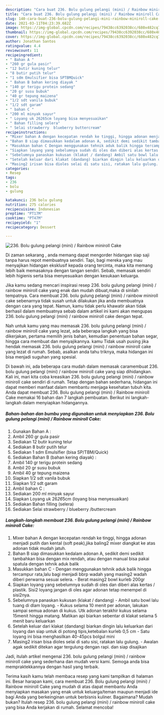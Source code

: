 ```yaml
---
description: "Cara buat 236. Bolu gulung pelangi (mini) / Rainbow miniroll Cake Sederhana dan Mudah Dibuat"
title: "Cara buat 236. Bolu gulung pelangi (mini) / Rainbow miniroll Cake Sederhana dan Mudah Dibuat"
slug: 140-cara-buat-236-bolu-gulung-pelangi-mini-rainbow-miniroll-cake-sederhana-dan-mudah-dibuat
date: 2021-03-11T04:23:39.682Z
image: https://img-global.cpcdn.com/recipes/79438cc6392038cc/680x482cq70/236-bolu-gulung-pelangi-mini-rainbow-miniroll-cake-foto-resep-utama.jpg
thumbnail: https://img-global.cpcdn.com/recipes/79438cc6392038cc/680x482cq70/236-bolu-gulung-pelangi-mini-rainbow-miniroll-cake-foto-resep-utama.jpg
cover: https://img-global.cpcdn.com/recipes/79438cc6392038cc/680x482cq70/236-bolu-gulung-pelangi-mini-rainbow-miniroll-cake-foto-resep-utama.jpg
author: Jonathan Santos
ratingvalue: 4.4
reviewcount: 11
recipeingredient:
- " Bahan A "
- "260 gr gula pasir"
- "12 butir kuning telur"
- "8 butir putih telur"
- "1 sdm Emulsifier bisa SPTBMQuick"
- " Bahan B bahan kering diayak "
- "140 gr terigu protein sedang"
- "20 gr susu bubuk"
- "40 gr tepung maizena"
- "1/2 sdt vanila bubuk"
- "1/2 sdt garam"
- " bahan C "
- "200 ml minyak sayur"
- " Loyang uk 26265cm loyang bisa menyesuaikan"
- " Bahan filling selera"
- " Selai strawberry  blueberry buttercream"
recipeinstructions:
- "Mixer bahan A dengan kecepatan rendah ke tinggi, hingga adonan menjadi putih dan kental (soft peak),jika baling2 mixer diangkat ke atas adonan tidak mudah jatuh."
- "Bahan B siap dimasukkan kedalam adonan A, sedikit demi sedikit tambahkan bisa dengan mix rendah, atau dengan manual bisa pakai spatula dengan tehnik aduk balik"
- "Masukkan bahan C Dengan menggunakan tehnik aduk balik hingga tercampur rata,lalu bagi menjadi bbrp wadah yang masing2 wadah diberi perwarna sesuai selera.  Berat masing2 bowl kurleb 200gr"
- "Siapkan loyang yang sebelumnya sudah di oles dan diberi alas kertas / plastik. Sisi2 loyang jangan di oles agar adonan tetap menempel di sisi2nya."
- "Sebelumnya panaskan kukusan (klakat / dandang) Ambil satu bowl lalu tuang di dlam loyang. Kukus selama 10 menit per adonan, lakukan sampai semua adonan di kukus. Utk adonan terakhir kukus selama 15menit hingga matang. Matikan api biarkan sebentar di klakat selama 5 menit baru keluarkan"
- "Setelah keluar dari klakat (dandang) biarkan dingin lalu keluarkan dari loyang dan siap untuk di potong tipis,ketebalan kurleb 0,5 cm Satu loyang ini bisa menghasilkan 40-45pcs bolgul mini"
- "Masing2 irisan bisa dioles selai di satu sisi, ratakan lalu gulung.  Awalan agak sedikit ditekan agar tergulung dengan rapi. dan siap disajikan"
categories:
- Resep
tags:
- 236
- bolu
- gulung

katakunci: 236 bolu gulung 
nutrition: 275 calories
recipecuisine: Indonesian
preptime: "PT17M"
cooktime: "PT47M"
recipeyield: "1"
recipecategory: Dessert

---
```



![236. Bolu gulung pelangi (mini) / Rainbow miniroll Cake](https://img-global.cpcdn.com/recipes/79438cc6392038cc/680x482cq70/236-bolu-gulung-pelangi-mini-rainbow-miniroll-cake-foto-resep-utama.jpg)

Di zaman  sekarang , anda memang dapat mengorder hidangan siap saji tanpa harus repot membuatnya sendiri. Tapi, bagi mereka yang mau menyajikan hidangan eksklusif kepada orang tercinta, maka kita memang lebih baik memasaknya dengan tangan sendiri. Sebab, memasak sendiri lebih higienis serta bisa menyesuaikan dengan kesukaan keluarga.

Jika kamu sedang mencari inspirasi resep 236. bolu gulung pelangi (mini) / rainbow miniroll cake yang enak dan mudah dibuat,maka di sinilah tempatnya. Cara membuat 236. bolu gulung pelangi (mini) / rainbow miniroll cake  sebenarnya tidak susah untuk dilakukan jika anda membuatnya dengan cara yang tepat. Namun, kamu tidak perlu khawatir akan tidak berhasil dalam membuatnya 
sebab dalam artikel ini kami akan mengupas 236. bolu gulung pelangi (mini) / rainbow miniroll cake dengan tepat.  



Nah untuk kamu yang mau memasak 236. bolu gulung pelangi (mini) / rainbow miniroll cake yang lezat, ada beberapa langkah yang bisa dikerjakan, pertama memilih jenis bahan, kemudian penentuan bahan segar, hingga cara membuat dan menyajikannya. kamu Tidak usah pusing jika hendak memasak 236. bolu gulung pelangi (mini) / rainbow miniroll cake yang lezat di rumah. Sebab, asalkan anda  tahu triknya, maka hidangan ini bisa menjadi suguhan yang spesial.

Di bawah ini, ada beberapa cara mudah dalam memasak caramembuat 236. bolu gulung pelangi (mini) / rainbow miniroll cake yang siap dihidangkan. Kali ini, mari kita coba kreasikan 236. bolu gulung pelangi (mini) / rainbow miniroll cake sendiri di rumah. Tetap dengan bahan sederhana, hidangan ini dapat memberi manfaat dalam membantu menjaga kesehatan tubuh kita. Anda dapat membuat 236. Bolu gulung pelangi (mini) / Rainbow miniroll Cake memakai 16 bahan dan 7 langkah pembuatan. Berikut ini langkah-langkah dalam menyiapkan hidangannya.

<!--inarticleads1-->

##### Bahan-bahan dan bumbu yang digunakan untuk menyiapkan 236. Bolu gulung pelangi (mini) / Rainbow miniroll Cake:

1. Gunakan  Bahan A :
1. Ambil 260 gr gula pasir
1. Sediakan 12 butir kuning telur
1. Sediakan 8 butir putih telur
1. Sediakan 1 sdm Emulsifier (bisa SP/TBM/Quick)
1. Sediakan  Bahan B (bahan kering diayak) :
1. Ambil 140 gr terigu protein sedang
1. Ambil 20 gr susu bubuk
1. Ambil 40 gr tepung maizena
1. Siapkan 1/2 sdt vanila bubuk
1. Siapkan 1/2 sdt garam
1. Ambil  bahan C :
1. Sediakan 200 ml minyak sayur
1. Siapkan  Loyang uk 26*26*5cm (loyang bisa menyesuaikan)
1. Sediakan  Bahan filling (selera)
1. Sediakan  Selai strawberry / blueberry /buttercream




<!--inarticleads2-->

##### Langkah-langkah membuat 236. Bolu gulung pelangi (mini) / Rainbow miniroll Cake:

1. Mixer bahan A dengan kecepatan rendah ke tinggi, hingga adonan menjadi putih dan kental (soft peak),jika baling2 mixer diangkat ke atas adonan tidak mudah jatuh.
1. Bahan B siap dimasukkan kedalam adonan A, sedikit demi sedikit tambahkan bisa dengan mix rendah, atau dengan manual bisa pakai spatula dengan tehnik aduk balik
1. Masukkan bahan C - Dengan menggunakan tehnik aduk balik hingga tercampur rata,lalu bagi menjadi bbrp wadah yang masing2 wadah diberi perwarna sesuai selera.  - Berat masing2 bowl kurleb 200gr
1. Siapkan loyang yang sebelumnya sudah di oles dan diberi alas kertas / plastik. Sisi2 loyang jangan di oles agar adonan tetap menempel di sisi2nya.
1. Sebelumnya panaskan kukusan (klakat / dandang) - Ambil satu bowl lalu tuang di dlam loyang. - Kukus selama 10 menit per adonan, lakukan sampai semua adonan di kukus. Utk adonan terakhir kukus selama 15menit hingga matang. Matikan api biarkan sebentar di klakat selama 5 menit baru keluarkan
1. Setelah keluar dari klakat (dandang) biarkan dingin lalu keluarkan dari loyang dan siap untuk di potong tipis,ketebalan kurleb 0,5 cm - Satu loyang ini bisa menghasilkan 40-45pcs bolgul mini
1. Masing2 irisan bisa dioles selai di satu sisi, ratakan lalu gulung.  - Awalan agak sedikit ditekan agar tergulung dengan rapi. dan siap disajikan




Jadi, itulah artikel mengenai  236. bolu gulung pelangi (mini) / rainbow miniroll cake  yang sederhana dan mudah versi kami. Semoga anda bisa mempraktekkannya dengan hasil yang terbaik. 

Terima kasih kamu telah membaca resep yang kami tampilkan di halaman ini. Besar harapan kami, cara membuat  236. Bolu gulung pelangi (mini) / Rainbow miniroll Cake yang mudah di atas dapat membantu Anda menyiapkan masakan yang enak untuk keluarga/teman maupun menjadi ide bagi Anda yang berkeinginan untuk berbisnis kuliner. Bagaimana? Mudah bukan? Itulah resep 236. bolu gulung pelangi (mini) / rainbow miniroll cake yang bisa Anda kerjakan di rumah. Selamat mencoba!

